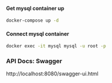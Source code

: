 #### Get mysql container up

```bash
docker-compose up -d
```

#### Connect mysql container

```bash
docker exec -it mysql mysql -u root -p
```

### API Docs: Swagger

http://localhost:8080/swagger-ui.html
